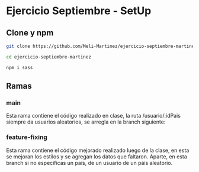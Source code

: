 # Ejercicio Septiembre - SetUp

## Clone y npm
```bash
git clone https://github.com/Meli-Martinez/ejercicio-septiembre-martinez.git

cd ejercicio-septiembre-martinez

npm i sass
```
## Ramas
### main
Esta rama contiene el código realizado en clase, la ruta /usuario/:idPais siempre da usuarios aleatorios, se arregla en la branch siguiente:

### feature-fixing
Esta rama contiene el código mejorado realizado luego de la clase, en esta se mejoran los estilos y se agregan los datos que faltaron. Aparte, en esta branch si no especificas un país, de un usuario de un páis aleatorio.
